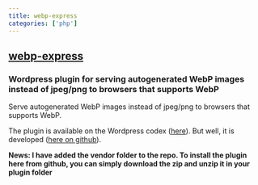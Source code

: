 ```yaml
---
title: webp-express
categories: ['php']
---
```

## [webp-express](https://github.com/rosell-dk/webp-express)

### Wordpress plugin for serving autogenerated WebP images instead of jpeg/png to browsers that supports WebP


Serve autogenerated WebP images instead of jpeg/png to browsers that supports WebP.

The plugin is available on the Wordpress codex ([here](https://wordpress.org/plugins/webp-express/)).
But well, it is developed ([here on github](https://github.com/rosell-dk/webp-express/)).

**News: I have added the vendor folder to the repo. To install the plugin here from github, you can simply download the zip and unzip it in your plugin folder**
